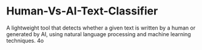 # Human-Vs-AI-Text-Classifier
A lightweight tool that detects whether a given text is written by a human or generated by AI, using natural language processing and machine learning techniques.        4o
